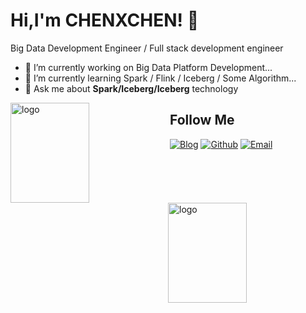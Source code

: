 <!--
this is a ✨ _special_ ✨ repository because its `README.md` (this file) appears on your GitHub profile.

Here are some ideas to get you started:

- 🔭 I’m currently working on ...
- 🌱 I’m currently learning ...
- 👯 I’m looking to collaborate on ...
- 🤔 I’m looking for help with ...
- 💬 Ask me about ...
- 📫 How to reach me: ...
- 😄 Pronouns: ...
- ⚡ Fun fact: ...
-->

# Hi,I'm CHENXCHEN! 👋
Big Data Development Engineer / Full stack development engineer

- 🔭 I’m currently working on Big Data Platform Development...
- 🌱 I’m currently learning Spark / Flink / Iceberg / Some Algorithm...
- 💬 Ask me about **Spark/Iceberg/Iceberg** technology

<div>
<img src="https://github-readme-stats.vercel.app/api/top-langs/?username=CHENXCHEN&layout=compact&hide=html" alt="logo" height="160" align="left" width="50%" />
<img src="https://github-readme-stats-git-masterrstaa-rickstaa.vercel.app/api?username=CHENXCHEN&show_icons=true&count_private=true&theme=vue&include_all_commits=true" alt="logo" height="160" align="right" width="50%" />
</div>

## Follow Me
[![Blog](https://img.shields.io/badge/Blog-chchc.me-c14438?style=flat-square&logo=Blog&logoColor=white)](https://chchc.me/)
[![Github](https://img.shields.io/github/followers/CHENXCHEN?label=Github&style=social)](https://github.com/CHENXCHEN)
[![Email](https://img.shields.io/badge/gmail-chenhuachaoxyz@gmail.com-Green?style=flat-square&logo=Gmail&logoColor=white&link=mailto:chenhuachaoxyz@gmail.com)](mailto:chenhuachaoxyz@gmail.com)
